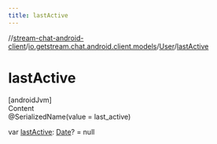 ```yaml
---
title: lastActive
---
```

//[stream-chat-android-client](../../../index.md)/[io.getstream.chat.android.client.models](../index.md)/[User](index.md)/[lastActive](lastActive.md)



# lastActive  
[androidJvm]  
Content  
@SerializedName(value = last_active)  
  
var [lastActive](lastActive.md): [Date](https://developer.android.com/reference/kotlin/java/util/Date.html)? = null  



